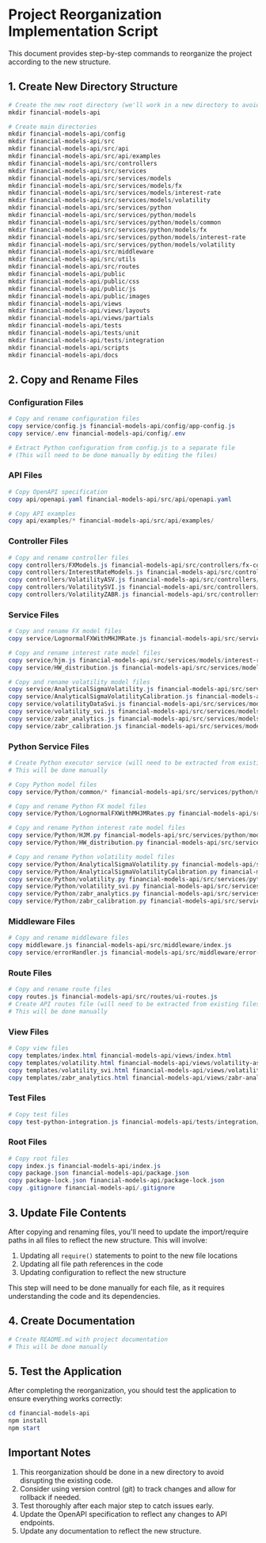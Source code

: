 # Project Reorganization Implementation Script

This document provides step-by-step commands to reorganize the project according to the new structure.

## 1. Create New Directory Structure

```powershell
# Create the new root directory (we'll work in a new directory to avoid disrupting the existing code)
mkdir financial-models-api

# Create main directories
mkdir financial-models-api/config
mkdir financial-models-api/src
mkdir financial-models-api/src/api
mkdir financial-models-api/src/api/examples
mkdir financial-models-api/src/controllers
mkdir financial-models-api/src/services
mkdir financial-models-api/src/services/models
mkdir financial-models-api/src/services/models/fx
mkdir financial-models-api/src/services/models/interest-rate
mkdir financial-models-api/src/services/models/volatility
mkdir financial-models-api/src/services/python
mkdir financial-models-api/src/services/python/models
mkdir financial-models-api/src/services/python/models/common
mkdir financial-models-api/src/services/python/models/fx
mkdir financial-models-api/src/services/python/models/interest-rate
mkdir financial-models-api/src/services/python/models/volatility
mkdir financial-models-api/src/middleware
mkdir financial-models-api/src/utils
mkdir financial-models-api/src/routes
mkdir financial-models-api/public
mkdir financial-models-api/public/css
mkdir financial-models-api/public/js
mkdir financial-models-api/public/images
mkdir financial-models-api/views
mkdir financial-models-api/views/layouts
mkdir financial-models-api/views/partials
mkdir financial-models-api/tests
mkdir financial-models-api/tests/unit
mkdir financial-models-api/tests/integration
mkdir financial-models-api/scripts
mkdir financial-models-api/docs
```

## 2. Copy and Rename Files

### Configuration Files

```powershell
# Copy and rename configuration files
copy service/config.js financial-models-api/config/app-config.js
copy service/.env financial-models-api/config/.env

# Extract Python configuration from config.js to a separate file
# (This will need to be done manually by editing the files)
```

### API Files

```powershell
# Copy OpenAPI specification
copy api/openapi.yaml financial-models-api/src/api/openapi.yaml

# Copy API examples
copy api/examples/* financial-models-api/src/api/examples/
```

### Controller Files

```powershell
# Copy and rename controller files
copy controllers/FXModels.js financial-models-api/src/controllers/fx-controller.js
copy controllers/InterestRateModels.js financial-models-api/src/controllers/interest-rate-controller.js
copy controllers/VolatilityASV.js financial-models-api/src/controllers/volatility-asv-controller.js
copy controllers/VolatilitySVI.js financial-models-api/src/controllers/volatility-svi-controller.js
copy controllers/VolatilityZABR.js financial-models-api/src/controllers/volatility-zabr-controller.js
```

### Service Files

```powershell
# Copy and rename FX model files
copy service/LognormalFXWithMHJMRate.js financial-models-api/src/services/models/fx/lognormal-fx-hjm.js

# Copy and rename interest rate model files
copy service/hjm.js financial-models-api/src/services/models/interest-rate/hjm.js
copy service/HW_distribution.js financial-models-api/src/services/models/interest-rate/hw-distribution.js

# Copy and rename volatility model files
copy service/AnalyticalSigmaVolatility.js financial-models-api/src/services/models/volatility/analytical-sigma.js
copy service/AnalyticalSigmaVolatilityCalibration.js financial-models-api/src/services/models/volatility/analytical-sigma-calibration.js
copy service/volatilityDataSvi.js financial-models-api/src/services/models/volatility/svi.js
copy service/volatility_svi.js financial-models-api/src/services/models/volatility/volatility-svi.js
copy service/zabr_analytics.js financial-models-api/src/services/models/volatility/zabr-analytics.js
copy service/zabr_calibration.js financial-models-api/src/services/models/volatility/zabr-calibration.js
```

### Python Service Files

```powershell
# Create Python executor service (will need to be extracted from existing files)
# This will be done manually

# Copy Python model files
copy service/Python/common/* financial-models-api/src/services/python/models/common/

# Copy and rename Python FX model files
copy service/Python/LognormalFXWithMHJMRates.py financial-models-api/src/services/python/models/fx/lognormal-fx-hjm.py

# Copy and rename Python interest rate model files
copy service/Python/HJM.py financial-models-api/src/services/python/models/interest-rate/hjm.py
copy service/Python/HW_distribution.py financial-models-api/src/services/python/models/interest-rate/hw-distribution.py

# Copy and rename Python volatility model files
copy service/Python/AnalyticalSigmaVolatility.py financial-models-api/src/services/python/models/volatility/analytical-sigma.py
copy service/Python/AnalyticalSigmaVolatilityCalibration.py financial-models-api/src/services/python/models/volatility/analytical-sigma-calibration.py
copy service/Python/volatility.py financial-models-api/src/services/python/models/volatility/volatility.py
copy service/Python/volatility_svi.py financial-models-api/src/services/python/models/volatility/volatility-svi.py
copy service/Python/zabr_analytics.py financial-models-api/src/services/python/models/volatility/zabr-analytics.py
copy service/Python/zabr_calibration.py financial-models-api/src/services/python/models/volatility/zabr-calibration.py
```

### Middleware Files

```powershell
# Copy and rename middleware files
copy middleware.js financial-models-api/src/middleware/index.js
copy service/errorHandler.js financial-models-api/src/middleware/error-handler.js
```

### Route Files

```powershell
# Copy and rename route files
copy routes.js financial-models-api/src/routes/ui-routes.js
# Create API routes file (will need to be extracted from existing files)
# This will be done manually
```

### View Files

```powershell
# Copy view files
copy templates/index.html financial-models-api/views/index.html
copy templates/volatility.html financial-models-api/views/volatility-asv.html
copy templates/volatility_svi.html financial-models-api/views/volatility-svi.html
copy templates/zabr_analytics.html financial-models-api/views/zabr-analytics.html
```

### Test Files

```powershell
# Copy test files
copy test-python-integration.js financial-models-api/tests/integration/python-integration-test.js
```

### Root Files

```powershell
# Copy root files
copy index.js financial-models-api/index.js
copy package.json financial-models-api/package.json
copy package-lock.json financial-models-api/package-lock.json
copy .gitignore financial-models-api/.gitignore
```

## 3. Update File Contents

After copying and renaming files, you'll need to update the import/require paths in all files to reflect the new structure. This will involve:

1. Updating all `require()` statements to point to the new file locations
2. Updating all file path references in the code
3. Updating configuration to reflect the new structure

This step will need to be done manually for each file, as it requires understanding the code and its dependencies.

## 4. Create Documentation

```powershell
# Create README.md with project documentation
# This will be done manually
```

## 5. Test the Application

After completing the reorganization, you should test the application to ensure everything works correctly:

```powershell
cd financial-models-api
npm install
npm start
```

## Important Notes

1. This reorganization should be done in a new directory to avoid disrupting the existing code.
2. Consider using version control (git) to track changes and allow for rollback if needed.
3. Test thoroughly after each major step to catch issues early.
4. Update the OpenAPI specification to reflect any changes to API endpoints.
5. Update any documentation to reflect the new structure.
